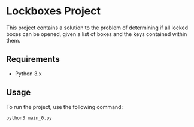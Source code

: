 # Lockboxes Project

This project contains a solution to the problem of determining if all locked boxes can be opened, given a list of boxes and the keys contained within them.

## Requirements
- Python 3.x

## Usage
To run the project, use the following command:
```bash
python3 main_0.py

